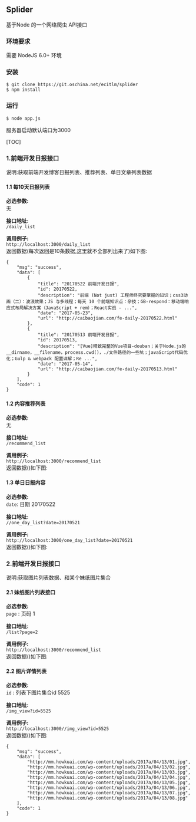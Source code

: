 ## Splider
基于Node 的一个网络爬虫 API接口


### 环境要求
需要 NodeJS 6.0+ 环境

### 安装  
``` shell
$ git clone https://git.oschina.net/ecitlm/splider
$ npm install
```
### 运行
``` shell
$ node app.js 
```
服务器启动默认端口为3000


[TOC]

### 1.前端开发日报接口
说明:获取前端开发博客日报列表、推荐列表、单日文章列表数据 

#### 1.1 每10天日报列表  
**必选参数:**  
无 

**接口地址:**  
`/daily_list`  

**调用例子:**  
`http://localhost:3000/daily_list`  
返回数据(每次返回是10条数据,这里就不全部列出来了)如下图:  
```
{
    "msg": "success",
    "data": [
        {
            "title": "20170522 前端开发日报",
            "id": 20170522,
            "description": "前端 (Not just) 工程师终究要掌握的知识；css3动画（二）：波浪效果；JS 与多线程；每天 10 个前端知识点：杂技；GB-respond：移动端响应式布局解决方案（JavaScript + rem）；React实战 ̵ ...",
            "date": "2017-05-23",
            "url": "http://caibaojian.com/fe-daily-20170522.html"
        },
        {
            "title": "20170513 前端开发日报",
            "id": 20170513,
            "description": "[Vue]精致完整的Vue项目-douban；关于Node.js的__dirname，__filename，process.cwd()，./文件路径的一些坑；javaScript代码优化；Gulp & webpack 配置详解；Re ...",
            "date": "2017-05-14",
            "url": "http://caibaojian.com/fe-daily-20170513.html"
        }
    ],
    "code": 1
}
```

#### 1.2 内容推荐列表
**必选参数:**  
无 

**接口地址:**  
`/recommend_list`  

**调用例子:**  
`http://localhost:3000/recommend_list`  
返回数据()如下图:  

#### 1.3 单日日报内容
**必选参数:**  
`date`: 日期 20170522   

**接口地址:**  
`//one_day_list?date=20170521`  

**调用例子:**  
`http://localhost:3000/one_day_list?date=20170521`  
返回数据()如下图:  


### 2.前端开发日报接口
说明:获取图片列表数据、和某个妹纸图片集合 

#### 2.1 妹纸图片列表接口
**必选参数:**  
`page` : 页码 1

**接口地址:**  
`/list?page=2`  

**调用例子:**  
`http://localhost:3000/recommend_list`  
返回数据()如下图:  

#### 2.2 图片详情列表
**必选参数:**  
`id` :  列表下图片集合id  5525  

**接口地址:**  
`/img_view?id=5525`  

**调用例子:**  
`http://localhost:3000//img_view?id=5525`  
返回数据()如下图:  
```
{
    "msg": "success",
    "data": [
        "http://mm.howkuai.com/wp-content/uploads/2017a/04/13/01.jpg",
        "http://mm.howkuai.com/wp-content/uploads/2017a/04/13/02.jpg",
        "http://mm.howkuai.com/wp-content/uploads/2017a/04/13/03.jpg",
        "http://mm.howkuai.com/wp-content/uploads/2017a/04/13/04.jpg",
        "http://mm.howkuai.com/wp-content/uploads/2017a/04/13/05.jpg",
        "http://mm.howkuai.com/wp-content/uploads/2017a/04/13/06.jpg",
        "http://mm.howkuai.com/wp-content/uploads/2017a/04/13/07.jpg",
        "http://mm.howkuai.com/wp-content/uploads/2017a/04/13/08.jpg"
    ],
    "code": 1
}
```


